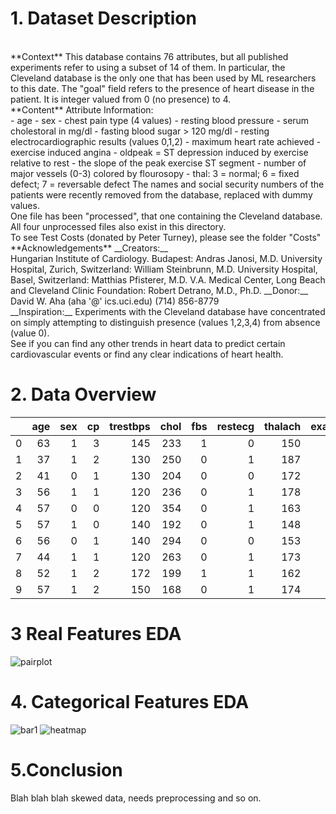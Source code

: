 
# 1. Dataset Description
<br>
**Context**
This database contains 76 attributes, but all published
experiments refer to using a subset of 14 of them. In particular,
the Cleveland database is the only one that has been used by
ML researchers to this date. The "goal" field refers to the
presence of heart disease in the patient.
It is integer valued from 0 (no presence) to 4.
<br>
**Content**
Attribute Information:
<br>
- age
- sex
- chest pain type (4 values)
- resting blood pressure
- serum cholestoral in mg/dl
- fasting blood sugar > 120 mg/dl
- resting electrocardiographic results (values 0,1,2)
- maximum heart rate achieved
- exercise induced angina
- oldpeak = ST depression induced by exercise relative to rest
- the slope of the peak exercise ST segment
- number of major vessels (0-3) colored by flourosopy
- thal: 3 = normal; 6 = fixed defect; 7 = reversable defect
The names and social security numbers of the patients were
recently removed from the database, replaced with dummy values.
<br>
One file has been "processed", that one containing the Cleveland
database. All four unprocessed files also exist in this directory.
<br>
To see Test Costs (donated by Peter Turney), please see the folder "Costs"
<br>
**Acknowledgements**
__Creators:__
<br>
Hungarian Institute of Cardiology. Budapest: Andras Janosi, M.D.
University Hospital, Zurich, Switzerland: William Steinbrunn, M.D.
University Hospital, Basel, Switzerland: Matthias Pfisterer, M.D.
V.A. Medical Center, Long Beach and Cleveland Clinic Foundation:
Robert Detrano, M.D., Ph.D.
__Donor:__
David W. Aha (aha '@' ics.uci.edu) (714) 856-8779
<br>
__Inspiration:__
Experiments with the Cleveland database have concentrated on simply
attempting to distinguish presence (values 1,2,3,4) from absence (value 0).
<br>
See if you can find any other trends in heart data to predict certain
cardiovascular events or find any clear indications of heart health.

# 2. Data Overview
|    |   age |   sex |   cp |   trestbps |   chol |   fbs |   restecg |   thalach |   exang |   oldpeak |   slope |   ca |   thal |   target |
|---:|------:|------:|-----:|-----------:|-------:|------:|----------:|----------:|--------:|----------:|--------:|-----:|-------:|---------:|
|  0 |    63 |     1 |    3 |        145 |    233 |     1 |         0 |       150 |       0 |       2.3 |       0 |    0 |      1 |        1 |
|  1 |    37 |     1 |    2 |        130 |    250 |     0 |         1 |       187 |       0 |       3.5 |       0 |    0 |      2 |        1 |
|  2 |    41 |     0 |    1 |        130 |    204 |     0 |         0 |       172 |       0 |       1.4 |       2 |    0 |      2 |        1 |
|  3 |    56 |     1 |    1 |        120 |    236 |     0 |         1 |       178 |       0 |       0.8 |       2 |    0 |      2 |        1 |
|  4 |    57 |     0 |    0 |        120 |    354 |     0 |         1 |       163 |       1 |       0.6 |       2 |    0 |      2 |        1 |
|  5 |    57 |     1 |    0 |        140 |    192 |     0 |         1 |       148 |       0 |       0.4 |       1 |    0 |      1 |        1 |
|  6 |    56 |     0 |    1 |        140 |    294 |     0 |         0 |       153 |       0 |       1.3 |       1 |    0 |      2 |        1 |
|  7 |    44 |     1 |    1 |        120 |    263 |     0 |         1 |       173 |       0 |       0   |       2 |    0 |      3 |        1 |
|  8 |    52 |     1 |    2 |        172 |    199 |     1 |         1 |       162 |       0 |       0.5 |       2 |    0 |      3 |        1 |
|  9 |    57 |     1 |    2 |        150 |    168 |     0 |         1 |       174 |       0 |       1.6 |       2 |    0 |      2 |        1 |
# 3 Real Features EDA
![pairplot](C:\dev\MADE_2_PML\ruk0sh\ml_project\reports\figures\pairplot.png)
# 4. Categorical Features EDA
![bar1](C:\dev\MADE_2_PML\ruk0sh\ml_project\reports\figures\bar1.png)
![heatmap](C:\dev\MADE_2_PML\ruk0sh\ml_project\reports\figures\bar2.png)
# 5.Conclusion
Blah blah blah skewed data, needs preprocessing and so on.
